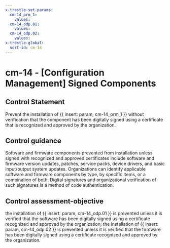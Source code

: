 ```yaml
---
x-trestle-set-params:
  cm-14_prm_1:
    values:
  cm-14_odp.01:
    values:
  cm-14_odp.02:
    values:
x-trestle-global:
  sort-id: cm-14
---
```


# cm-14 - \[Configuration Management\] Signed Components

## Control Statement

Prevent the installation of {{ insert: param, cm-14_prm_1 }} without verification that the component has been digitally signed using a certificate that is recognized and approved by the organization.

## Control guidance

Software and firmware components prevented from installation unless signed with recognized and approved certificates include software and firmware version updates, patches, service packs, device drivers, and basic input/output system updates. Organizations can identify applicable software and firmware components by type, by specific items, or a combination of both. Digital signatures and organizational verification of such signatures is a method of code authentication.

## Control assessment-objective

the installation of {{ insert: param, cm-14_odp.01 }} is prevented unless it is verified that the software has been digitally signed using a certificate recognized and approved by the organization;
the installation of {{ insert: param, cm-14_odp.02 }} is prevented unless it is verified that the firmware has been digitally signed using a certificate recognized and approved by the organization.
